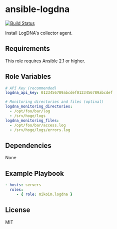 ansible-logdna
=========

[![Build Status](https://travis-ci.org/mikoim/ansible-logdna.svg?branch=master)](https://travis-ci.org/mikoim/ansible-logdna)

Install LogDNA's collector agent.

Requirements
------------

This role requires Ansible 2.1 or higher.

Role Variables
--------------

```yaml
# API Key (recommended)
logdna_api_key: 0123456789abcdef0123456789abcdef

# Monitoring directories and files (optinal)
logdna_monitoring_directories:
  - /opt/foo/bar/log
  - /srv/hoge/logs
logdna_monitoring_files:
  - /opt/foo/bar/access.log
  - /srv/hoge/logs/errors.log
```

Dependencies
------------

None

Example Playbook
----------------

```yaml
- hosts: servers
  roles:
     - { role: mikoim.logdna }
```

License
-------

MIT
